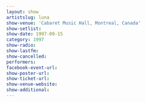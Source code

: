 ```yaml
---
layout: show
artistslug: luna
show-venue: 'Cabaret Music Hall, Montreal, Canada'
show-setlist: 
show-date: 1997-09-15
category: 1997
show-radio: 
show-lastfm: 
show-cancelled: 
performers: 
facebook-event-url: 
show-poster-url: 
show-ticket-url: 
show-venue-website: 
show-additional: 
---
```



